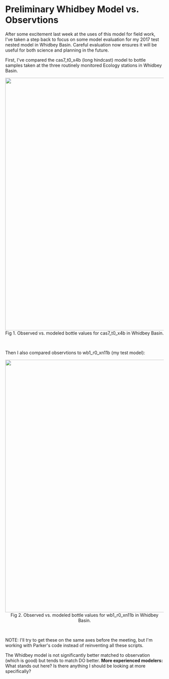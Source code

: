 # Preliminary Whidbey Model vs. Observtions

After some excitement last week at the uses of this model for field work, I've taken a step back to focus on some model evaluation for my 2017 test nested model in Whidbey Basin. Careful evaluation now ensures it will be useful for both science and planning in the future.

First, I've compared the cas7_t0_x4b (long hindcast) model to bottle samples taken at the three routinely monitored Ecology stations in Whidbey Basin.

<p style="text-align:center;"><img src="https://github.com/user-attachments/assets/826a7f1d-ae1e-4e29-95de-9d05a917ea71" width="800"/><br>Fig 1. Observed vs. modeled bottle values for cas7_t0_x4b in Whidbey Basin.</p><br>

Then I also compared observtions to wb1_r0_xn11b (my test model):
<p style="text-align:center;"><img src="https://github.com/user-attachments/assets/a82a31d2-ed8c-409e-931d-c0ae9b07edfc" width="800"/><br>Fig 2. Observed vs. modeled bottle values for wb1_r0_xn11b in Whidbey Basin.</p><br>

NOTE: I'll try to get these on the same axes before the meeting, but I'm working with Parker's code instead of reinventing all these scripts.

The Whidbey model is not significantly better matched to observation (which is good) but tends to match DO better. **More experienced modelers:** What stands out here? Is there anything I should be looking at more specifically?
